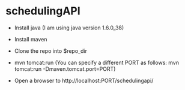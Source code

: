 schedulingAPI
=============

* Install java (I am using java version 1.6.0_38)
* Install maven

* Clone the repo into $repo_dir

* mvn tomcat:run
(You can specify a different PORT as follows: mvn tomcat:run -Dmaven.tomcat.port=PORT)

* Open a browser to http://localhost:PORT/schedulingapi/

